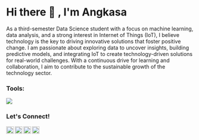 # <summary><strong>Hi there :wave: , I'm Angkasa</strong></summary>
As a third-semester Data Science student with a focus on machine learning, data analysis, and a strong interest in Internet of Things (IoT), I believe technology is the key to driving innovative solutions that foster positive change.
I am passionate about exploring data to uncover insights, building predictive models, and integrating IoT to create technology-driven solutions for real-world challenges. With a continuous drive for learning and collaboration, I aim to contribute to the sustainable growth of the technology sector.

### <summary><strong>Tools:</strong></summary>
<p>
    <img src="https://img.shields.io/badge/Text%20Editor-Visual%20Studio%20Code-blue?&logo=visual%20studio%20code&logoColor=blue" />
</p>
 
### <summary><strong>Let's Connect!</strong></summary>
<a href="https://www.instagram.com/bintanggilangkasaa/">
  <img align="left" alt="Goo's Instagram" width="20px" src="https://simpleicons.now.sh/instagram/495f7e" />
</a>
<a href="https://angkasaasemestaa.blogspot.com/">
  <img align="left" alt="Goo's Blog" width="20px" src="https://simpleicons.now.sh/blogger/495f7e" />
</a>
<a href="https://www.spotify.com/angkasaa/">
  <img align="left" alt="Goo's Spotify" width="20px" src="https://simpleicons.now.sh/spotify/495f7e" />
</a>
<a href="https://discord.gg/bhdtecmc">
  <img align="left" alt="Goo's Discord" width="20px" src="https://simpleicons.now.sh/discord/495f7e" />
</a>
